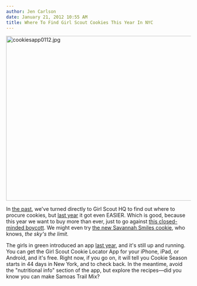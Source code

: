 ```yaml
---
author: Jen Carlson
date: January 21, 2012 10:55 AM
title: Where To Find Girl Scout Cookies This Year In NYC
---
```


<p><span class="mt-enclosure mt-enclosure-image" style="display: inline;"> <img alt="cookiesapp0112.jpg" src="https://web.archive.org/web/20120604071215im_/http://gothamist.com/attachments/arts_jen/cookiesapp0112.jpg" width="640" height="449" class="image-none"> </span></p>

<p>In <a href="https://web.archive.org/web/20120604071215/http://gothamist.com/2010/03/17/girl_scout_cookies.php">the past</a>, we&apos;ve turned directly to Girl Scout HQ to find out where to procure cookies, but <a href="https://web.archive.org/web/20120604071215/http://gothamist.com/2011/02/24/your_guide_to_getting_girl_scout_co.php">last year</a> it got even EASIER. Which is good, because this year we want to buy more than ever, just to go against <a href="https://web.archive.org/web/20120604071215/http://gothamist.com/2012/01/11/teenage_girl_spews_horrible_rant_ag.php">this closed-minded boycott</a>. We might even try <a href="https://web.archive.org/web/20120604071215/http://gothamist.com/2012/01/05/new_girl_scout_cookie.php">the new Savannah Smiles cookie</a>, who knows, <em>the sky&apos;s the limit.</em></p>

<p>The girls in green introduced an app <a href="https://web.archive.org/web/20120604071215/http://gothamist.com/2011/02/24/your_guide_to_getting_girl_scout_co.php">last year</a>, and it&apos;s still up and running. You can get the Girl Scout Cookie Locator App for your iPhone, iPad, or Android, and it&apos;s free. Right now, if you go on, it will tell you Cookie Season starts in 44 days in New York, and to check back. In the meantime, avoid the &quot;nutritional info&quot; section of the app, but explore the recipes&#x2014;did you know you can make Samoas Trail Mix?</p>